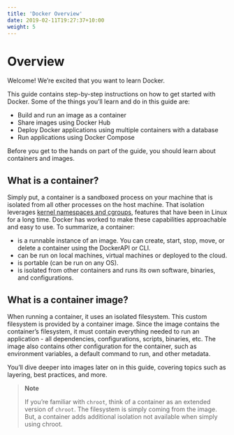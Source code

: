 ```yaml
---
title: 'Docker Overview'
date: 2019-02-11T19:27:37+10:00
weight: 5
---
```


Overview
========

Welcome! We’re excited that you want to learn Docker.

This guide contains step-by-step instructions on how to get started with Docker. Some of the things you’ll learn and do in this guide are:

*   Build and run an image as a container
*   Share images using Docker Hub
*   Deploy Docker applications using multiple containers with a database
*   Run applications using Docker Compose

Before you get to the hands on part of the guide, you should learn about containers and images.

What is a container?
--------------------

Simply put, a container is a sandboxed process on your machine that is isolated from all other processes on the host machine. That isolation leverages [kernel namespaces and cgroups](https://medium.com/@saschagrunert/demystifying-containers-part-i-kernel-space-2c53d6979504), features that have been in Linux for a long time. Docker has worked to make these capabilities approachable and easy to use. To summarize, a container:

*   is a runnable instance of an image. You can create, start, stop, move, or delete a container using the DockerAPI or CLI.
*   can be run on local machines, virtual machines or deployed to the cloud.
*   is portable (can be run on any OS).
*   is isolated from other containers and runs its own software, binaries, and configurations.

What is a container image?
--------------------------

When running a container, it uses an isolated filesystem. This custom filesystem is provided by a container image. Since the image contains the container’s filesystem, it must contain everything needed to run an application - all dependencies, configurations, scripts, binaries, etc. The image also contains other configuration for the container, such as environment variables, a default command to run, and other metadata.

You’ll dive deeper into images later on in this guide, covering topics such as layering, best practices, and more.

> **Note**
> 
> If you’re familiar with `chroot`, think of a container as an extended version of `chroot`. The filesystem is simply coming from the image. But, a container adds additional isolation not available when simply using chroot.


